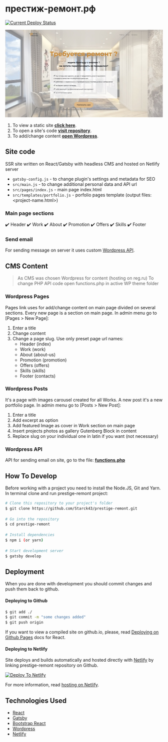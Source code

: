 # престиж-ремонт.рф

[![Current Deploy Status](https://api.netlify.com/api/v1/badges/003a376c-79c6-4a0f-8137-c627e253d9c9/deploy-status)](https://app.netlify.com/sites/prestige-remont/deploys)

![](screenshot.jpg)

1. To view a static site **[click here](https://престиж-ремонт.рф/)**.
2. To open a site's code **[visit repository](https://github.com/Starck43/prestige-remont)**.
3. To add/change content **[open Wordpress](https://wp.престиж-ремонт.рф/wp-login)**.


## Site code

SSR site written on React/Gatsby with headless CMS and hosted on Netlify server

 - `gatsby-config.js` - to change plugin's settings and metadata for SEO
 - `src/main.js` - to change additional personal data and API url
 - `src/pages/index.js` - main page index.html
 - `src/templates/portfolio.js` - porfolio pages template (output files: <project-name.html>)

### Main page sections

✔️ Header
✔️ Work
✔️ About
✔️ Promotion
✔️ Offers
✔️ Skills
✔️ Footer

### Send email

For sending message on server it uses custom [Wordpress API](https://wp.престиж-ремонт.рф/wp-json/contact/v1/send).


## CMS Content

> As CMS was chosen Wordpress for content (hosting on reg.ru)
> To change PHP API code open functions.php in active WP theme folder

### Wordpress Pages

Pages link uses for add/change content on main page divided on several sections. Every new page is a section on main page.
In admin menu go to [Pages > New Page]:

1. Enter a title
2. Change content
3. Change a page slug. Use only preset page url names:
   - Header (index)
   - Work (work)
   - About (about-us)
   - Promotion (promotion)
   - Offers (offers)
   - Skills (skills)
   - Footer (contacts)

### Wordpress Posts

It's a page with images carousel created for all Works. A new post it's a new portfolio page.
In admin menu go to [Posts > New Post]:

1. Enter a title
2. Add excerpt as option
3. Add featured Image as cover in Work section on main page
4. Insert projects photos as gallery Gutenberg Block in content
5. Replace slug on your individual one in latin if you want (not necessary)

### Wordpress API

API for sending email on site, go to the file: **[functions.php](sftp://server184.hosting.reg.ru/var/www/u1352939/data/www/wp.xn----itbbcj1ahhckeini.xn--p1ai/wp-content/themes/twentytwentyone-child/functions.php)**


## How To Develop

Before working with a project you need to install the Node.JS, Git and Yarn.
In terminal clone and run prestige-remont project:

```bash
# Clone this repository to your project's folder
$ git clone https://github.com/Starck43/prestige-remont.git

# Go into the repository
$ cd prestige-remont

# Install dependencies
$ npm i (or yarn)

# Start development server
$ gatsby develop
```


## Deployment

When you are done with development you should commit changes and push them back to github.

#### Deploying to Github

```bash
$ git add ./
$ git commit -m "some changes added"
$ git push origin
```

If you want to view a compiled site on github.io, please, read [Deploying on Github Pages](https://create-react-app.dev/docs/deployment/#github-pages) docs for React.

#### Deploying to Netlify

Site deploys and builds automatically and hosted directly with [Netlify](https://app.netlify.com) by linking prestige-remont repository on Github.

[![Deploy To Netlify](https://www.netlify.com/img/deploy/button.svg)](https://app.netlify.com/start/deploy?repository=https://github.com/starck43/prestige-remont)

For more information, read [hosting on Netlify](https://create-react-app.dev/docs/deployment/#netlify).

## Technologies Used

- [React](https://reactjs.org/)
- [Gatsby](https://www.gatsbyjs.com/)
- [Bootstrap React](https://react-bootstrap.github.io/)
- [Wordpress](https://wordpress.org/)
- [Netlify](https://www.netlify.com/)
